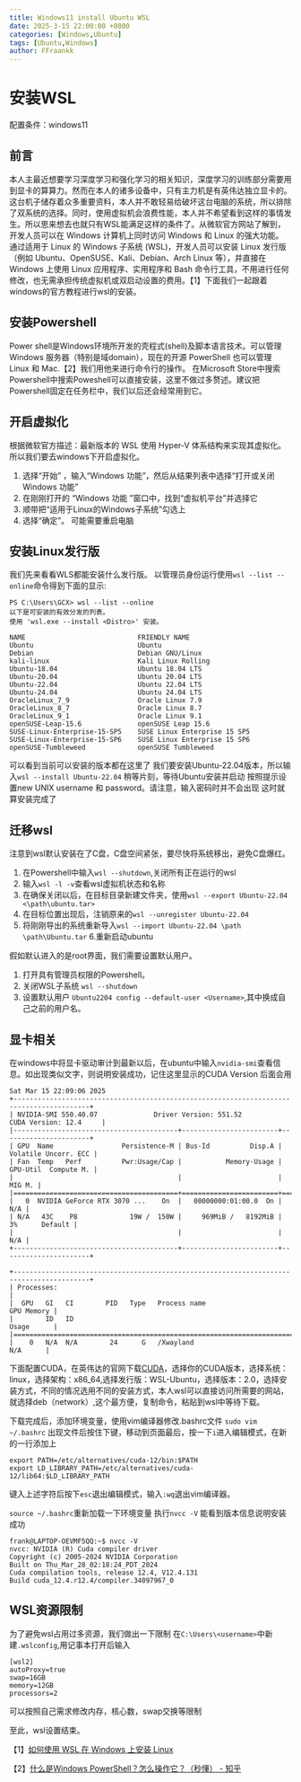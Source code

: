 ```yaml
---
title: Windows11 install Ubuntu WSL
date: 2025-3-15 22:00:00 +0800
categories: [Windows,Ubuntu]
tags: [Ubuntu,Windows]
author: FFraankk
---
```


# 安装WSL

配置条件：windows11 

## 前言

本人主最近想要学习深度学习和强化学习的相关知识，深度学习的训练部分需要用到显卡的算算力。然而在本人的诸多设备中，只有主力机是有英伟达独立显卡的。这台机子储存着众多重要资料，本人并不敢轻易给破坏这台电脑的系统，所以排除了双系统的选择。同时，使用虚拟机会浪费性能，本人并不希望看到这样的事情发生。所以思来想去也就只有WSL能满足这样的条件了。从微软官方网站了解到，开发人员可以在 Windows 计算机上同时访问 Windows 和 Linux 的强大功能。 通过适用于 Linux 的 Windows 子系统 (WSL)，开发人员可以安装 Linux 发行版（例如 Ubuntu、OpenSUSE、Kali、Debian、Arch Linux 等），并直接在 Windows 上使用 Linux 应用程序、实用程序和 Bash 命令行工具，不用进行任何修改，也无需承担传统虚拟机或双启动设置的费用。【1】下面我们一起跟着windows的官方教程进行wsl的安装。

## 安装Powershell

Power shell是Windows环境所开发的壳程式(shell)及脚本语言技术。可以管理 Windows 服务器（特别是域domain），现在的开源 PowerShell 也可以管理 Linux 和 Mac.【2】我们用他来进行命令行的操作。
在Microsoft Store中搜索Powershell中搜索Poweshell可以直接安装，这里不做过多赘述。建议把Powershell固定在任务栏中，我们以后还会经常用到它。

## 开启虚拟化
根据微软官方描述：最新版本的 WSL 使用 Hyper-V 体系结构来实现其虚拟化。所以我们要去windows下开启虚拟化。
1. 选择“开始” ，输入“Windows 功能”，然后从结果列表中选择“打开或关闭 Windows 功能”
2. 在刚刚打开的 “Windows 功能 ”窗口中，找到“虚拟机平台”并选择它
3. 顺带把“适用于Linux的Windows子系统”勾选上
4. 选择“确定”。 可能需要重启电脑

## 安装Linux发行版

我们先来看看WLS都能安装什么发行版。
以管理员身份运行使用`wsl --list --online`命令得到下面的显示:
```
PS C:\Users\GCX> wsl --list --online
以下是可安装的有效分发的列表。
使用 'wsl.exe --install <Distro>' 安装。

NAME                            FRIENDLY NAME
Ubuntu                          Ubuntu
Debian                          Debian GNU/Linux
kali-linux                      Kali Linux Rolling
Ubuntu-18.04                    Ubuntu 18.04 LTS
Ubuntu-20.04                    Ubuntu 20.04 LTS
Ubuntu-22.04                    Ubuntu 22.04 LTS
Ubuntu-24.04                    Ubuntu 24.04 LTS
OracleLinux_7_9                 Oracle Linux 7.9
OracleLinux_8_7                 Oracle Linux 8.7
OracleLinux_9_1                 Oracle Linux 9.1
openSUSE-Leap-15.6              openSUSE Leap 15.6
SUSE-Linux-Enterprise-15-SP5    SUSE Linux Enterprise 15 SP5
SUSE-Linux-Enterprise-15-SP6    SUSE Linux Enterprise 15 SP6
openSUSE-Tumbleweed             openSUSE Tumbleweed
```
可以看到当前可以安装的版本都在这里了
我们要安装Ubuntu-22.04版本，所以输入`wsl --install Ubuntu-22.04`
稍等片刻，等待Ubuntu安装并启动
按照提示设置new UNIX username 和 password。请注意，输入密码时并不会出现
这时就算安装完成了



## 迁移wsl
注意到wsl默认安装在了C盘，C盘空间紧张，要尽快将系统移出，避免C盘爆红。
1. 在Powershell中输入`wsl --shutdown`,关闭所有正在运行的wsl
2. 输入`wsl -l -v`查看wsl虚拟机状态和名称
3. 在确保关闭以后，在目标目录新建文件夹，使用`wsl --export Ubuntu-22.04 <\path\ubuntu.tar>`
4. 在目标位置出现后，注销原来的`wsl --unregister Ubuntu-22.04`
5. 将刚刚导出的系统重新导入`wsl --import Ubuntu-22.04 \path \path\Ubuntu.tar`
6.重新启动ubuntu

假如默认进入的是root界面，我们需要设置默认用户。
1. 打开具有管理员权限的Powershell。
2. 关闭WSL子系统 `wsl --shutdown`
3. 设置默认用户 `Ubuntu2204 config --default-user <Username>`,其中<Username>换成自己之前的用户名。

## 显卡相关
在windows中将显卡驱动审计到最新以后，在ubuntu中输入`nvidia-smi`查看信息。如出现类似文字，则说明安装成功，记住这里显示的CUDA Version 后面会用
```
Sat Mar 15 22:09:06 2025
+-----------------------------------------------------------------------------------------+
| NVIDIA-SMI 550.40.07              Driver Version: 551.52         CUDA Version: 12.4     |
|-----------------------------------------+------------------------+----------------------+
| GPU  Name                 Persistence-M | Bus-Id          Disp.A | Volatile Uncorr. ECC |
| Fan  Temp   Perf          Pwr:Usage/Cap |           Memory-Usage | GPU-Util  Compute M. |
|                                         |                        |               MIG M. |
|=========================================+========================+======================|
|   0  NVIDIA GeForce RTX 3070 ...    On  |   00000000:01:00.0  On |                  N/A |
| N/A   43C    P8             19W /  150W |     969MiB /   8192MiB |      3%      Default |
|                                         |                        |                  N/A |
+-----------------------------------------+------------------------+----------------------+

+-----------------------------------------------------------------------------------------+
| Processes:                                                                              |
|  GPU   GI   CI        PID   Type   Process name                              GPU Memory |
|        ID   ID                                                               Usage      |
|=========================================================================================|
|    0   N/A  N/A        24      G   /Xwayland                                   N/A      |
```
下面配置CUDA，在英伟达的官网下载[CUDA](https://developer.nvidia.com/cuda-toolkit-archive)，选择你的CUDA版本，选择系统：linux，选择架构：x86_64,选择发行版：WSL-Ubuntu，选择版本：2.0，选择安装方式，不同的情况选用不同的安装方式，本人wsl可以直接访问所需要的网站，就选择deb（network）,这个最方便，复制命令，粘贴到wsl中等待下载。

下载完成后，添加环境变量，使用vim编译器修改.bashrc文件 `sudo vim ~/.bashrc`
出现文件后按住下键，移动到页面最后，按一下`i`进入编辑模式，在新的一行添加上
```
export PATH=/etc/alternatives/cuda-12/bin:$PATH
export LD_LIBRARY_PATH=/etc/alternatives/cuda-12/lib64:$LD_LIBRARY_PATH
```
键入上述字符后按下`esc`退出编辑模式，输入`:wq`退出vim编译器。

`source ~/.bashrc`重新加载一下环境变量
执行`nvcc -V` 能看到版本信息说明安装成功
```
frank@LAPTOP-OEVMF5QQ:~$ nvcc -V
nvcc: NVIDIA (R) Cuda compiler driver
Copyright (c) 2005-2024 NVIDIA Corporation
Built on Thu_Mar_28_02:18:24_PDT_2024
Cuda compilation tools, release 12.4, V12.4.131
Build cuda_12.4.r12.4/compiler.34097967_0
```

## WSL资源限制
为了避免wsl占用过多资源，我们做出一下限制
在`C:\Users\<username>`中新建`.wslconfig`,用记事本打开后输入
```
[wsl2]
autoProxy=true
swap=16GB
memory=12GB
processors=2
```
可以按照自己需求修改内存，核心数，swap交换等限制




至此，wsl设置结束。

【1】[如何使用 WSL 在 Windows 上安装 Linux](https://learn.microsoft.com/zh-cn/windows/wsl/install)

【2】[什么是Windows PowerShell？怎么操作它？（秒懂） - 知乎](https://zhuanlan.zhihu.com/p/366637644)